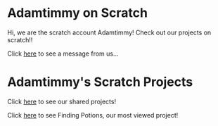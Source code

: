 <h1>Adamtimmy on Scratch </h1>
<p>Hi, we are the scratch account Adamtimmy!  Check out our projects on scratch!!</p>
<p>Click <a href="README.md">here</a> to see a message from us...</p>
<h1>Adamtimmy's Scratch Projects</h1>
<p>Click <a href="https://scratch.mit.edu/users/AdamTimmy/projects/">here</a> to see our shared projects!</p>
<p>Click <a href="https://scratch.mit.edu/projects/378531224/">here</a> to see Finding Potions, our most viewed project!</p>


